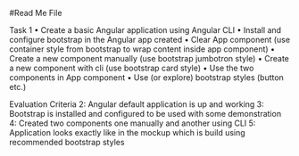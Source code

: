 #Read Me File

Task 1
•	Create a basic Angular application using Angular CLI
•	Install and configure bootstrap in the Angular app created
•	Clear App component (use container style from bootstrap to wrap content inside app component)
•	Create a new component manually (use bootstrap jumbotron style)
•	Create a new component with cli (use bootstrap card style)
•	Use the two components in App component
•	Use (or explore) bootstrap styles (button etc.)

 
Evaluation Criteria
2: Angular default application is up and working
3: Bootstrap is installed and configured to be used with some demonstration
4: Created two components one manually and another using CLI
5: Application looks exactly like in the mockup which is build using recommended bootstrap styles
